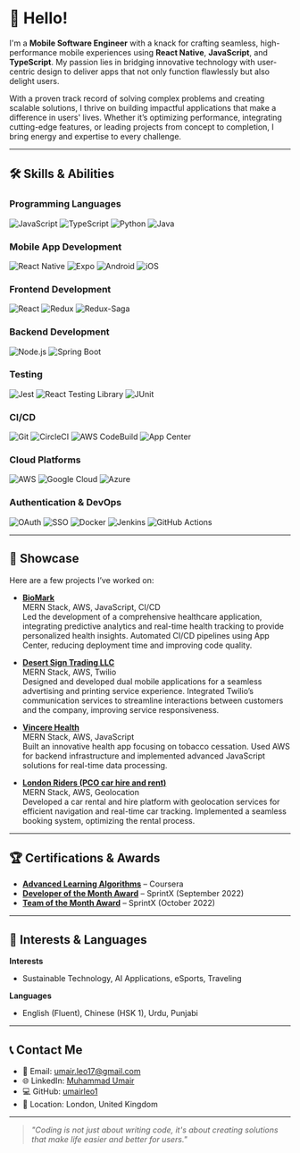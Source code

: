 # 👋 Hello!  

I'm a **Mobile Software Engineer** with a knack for crafting seamless, high-performance mobile experiences using **React Native**, **JavaScript**, and **TypeScript**. My passion lies in bridging innovative technology with user-centric design to deliver apps that not only function flawlessly but also delight users.  

With a proven track record of solving complex problems and creating scalable solutions, I thrive on building impactful applications that make a difference in users' lives. Whether it’s optimizing performance, integrating cutting-edge features, or leading projects from concept to completion, I bring energy and expertise to every challenge.

---

## 🛠️ Skills & Abilities

### **Programming Languages**
![JavaScript](https://img.shields.io/badge/JavaScript-F7DF1E?style=flat&logo=javascript&logoColor=white)
![TypeScript](https://img.shields.io/badge/TypeScript-3178C6?style=flat&logo=typescript&logoColor=white)
![Python](https://img.shields.io/badge/Python-3776AB?style=flat&logo=python&logoColor=white)
![Java](https://img.shields.io/badge/Java-007396?style=flat&logo=java&logoColor=white)

### **Mobile App Development**
![React Native](https://img.shields.io/badge/React_Native-20232A?style=flat&logo=react&logoColor=61DAFB)
![Expo](https://img.shields.io/badge/Expo-000020?style=flat&logo=expo&logoColor=white)
![Android](https://img.shields.io/badge/Android-3DDC84?style=flat&logo=android&logoColor=white)
![iOS](https://img.shields.io/badge/iOS-000000?style=flat&logo=apple&logoColor=white)

### **Frontend Development**
![React](https://img.shields.io/badge/React-61DAFB?style=flat&logo=react&logoColor=black)
![Redux](https://img.shields.io/badge/Redux-764ABC?style=flat&logo=redux&logoColor=white)
![Redux-Saga](https://img.shields.io/badge/Redux_Saga-999999?style=flat&logo=redux-saga&logoColor=white)

### **Backend Development**
![Node.js](https://img.shields.io/badge/Node.js-339933?style=flat&logo=node.js&logoColor=white)
![Spring Boot](https://img.shields.io/badge/Spring_Boot-6DB33F?style=flat&logo=spring-boot&logoColor=white)

### **Testing**
![Jest](https://img.shields.io/badge/Jest-C21325?style=flat&logo=jest&logoColor=white)
![React Testing Library](https://img.shields.io/badge/React_Testing_Library-00DC82?style=flat&logo=testing-library&logoColor=black)
![JUnit](https://img.shields.io/badge/JUnit-25A162?style=flat&logo=junit&logoColor=white)

### **CI/CD**
![Git](https://img.shields.io/badge/Git-F05032?style=flat&logo=git&logoColor=white)
![CircleCI](https://img.shields.io/badge/CircleCI-343434?style=flat&logo=circleci&logoColor=white)
![AWS CodeBuild](https://img.shields.io/badge/AWS_CodeBuild-232F3E?style=flat&logo=amazonaws&logoColor=white)
![App Center](https://img.shields.io/badge/App_Center-000000?style=flat&logo=appcenter&logoColor=white)

### **Cloud Platforms**
![AWS](https://img.shields.io/badge/AWS-232F3E?style=flat&logo=amazonaws&logoColor=white)
![Google Cloud](https://img.shields.io/badge/Google_Cloud-4285F4?style=flat&logo=google-cloud&logoColor=white)
![Azure](https://img.shields.io/badge/Azure-0084FF?style=flat&logo=microsoft-azure&logoColor=white)

### **Authentication & DevOps**
![OAuth](https://img.shields.io/badge/OAuth-000000?style=flat&logo=oauth&logoColor=white)
![SSO](https://img.shields.io/badge/SSO-5E3B8E?style=flat&logo=single-sign-on&logoColor=white)
![Docker](https://img.shields.io/badge/Docker-2496ED?style=flat&logo=docker&logoColor=white)
![Jenkins](https://img.shields.io/badge/Jenkins-D24939?style=flat&logo=jenkins&logoColor=white)
![GitHub Actions](https://img.shields.io/badge/GitHub_Actions-2088FF?style=flat&logo=github-actions&logoColor=white)

---

## 📸 Showcase

Here are a few projects I’ve worked on:

- **[BioMark](https://apps.apple.com/my/app/hive-by-biomark/id1420019224)**  
  MERN Stack, AWS, JavaScript, CI/CD  
  Led the development of a comprehensive healthcare application, integrating predictive analytics and real-time health tracking to provide personalized health insights. Automated CI/CD pipelines using App Center, reducing deployment time and improving code quality.

- **[Desert Sign Trading LLC](https://desertsign.com/)**  
  MERN Stack, AWS, Twilio  
  Designed and developed dual mobile applications for a seamless advertising and printing service experience. Integrated Twilio’s communication services to streamline interactions between customers and the company, improving service responsiveness.

- **[Vincere Health](https://apps.apple.com/us/app/vincere-health/id1529110962)**  
  MERN Stack, AWS, JavaScript  
  Built an innovative health app focusing on tobacco cessation. Used AWS for backend infrastructure and implemented advanced JavaScript solutions for real-time data processing.

- **[London Riders (PCO car hire and rent)](https://londonriders.co.uk/)**  
  MERN Stack, AWS, Geolocation  
  Developed a car rental and hire platform with geolocation services for efficient navigation and real-time car tracking. Implemented a seamless booking system, optimizing the rental process.

---

## 🏆 Certifications & Awards

- **[Advanced Learning Algorithms](https://www.coursera.org/account/accomplishments/verify/9D28SBBURTP2)** – Coursera  
- **[Developer of the Month Award](https://www.linkedin.com/in/muhammad-umair-amin/overlay/1635528018078/single-media-viewer/?profileId=ACoAAC-ghtIBhaYoSa5zDF_ykitju_V8yLBxolc)** – SprintX (September 2022)  
- **[Team of the Month Award](https://www.linkedin.com/in/muhammad-umair-amin/overlay/1635528016820/single-media-viewer/?profileId=ACoAAC-ghtIBhaYoSa5zDF_ykitju_V8yLBxolc)** – SprintX (October 2022)

---

## 🌱 Interests & Languages

**Interests**  
- Sustainable Technology, AI Applications, eSports, Traveling

**Languages**  
- English (Fluent), Chinese (HSK 1), Urdu, Punjabi

---

## 📞 Contact Me
- 📧 Email: [umair.leo17@gmail.com](mailto:umair.leo17@gmail.com)
- 🌐 LinkedIn: [Muhammad Umair](https://www.linkedin.com/in/muhammad-umair-amin/)
- 💻 GitHub: [umairleo1](https://github.com/umairleo1)
- 📍 Location: London, United Kingdom

---

> *"Coding is not just about writing code, it's about creating solutions that make life easier and better for users."*
